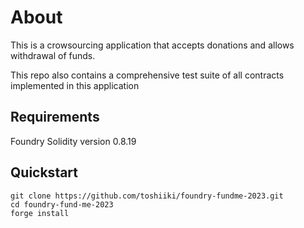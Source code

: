 # About

This is a crowsourcing application that accepts donations and allows withdrawal of funds.

This repo also contains a comprehensive test suite of all contracts implemented in this application

## Requirements
Foundry
Solidity version 0.8.19

## Quickstart
```
git clone https://github.com/toshiiki/foundry-fundme-2023.git
cd foundry-fund-me-2023
forge install
```
